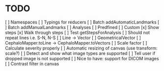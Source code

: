 TODO
=======
[ ] Namespaces
[ ] Typings for reducers
[ ] Batch addAutomaticLandmarks
[ ] Batch addManualLandmarks
[ ] Analyses
  [ ] Predfined
  [ ] Custom
  [x] Show steps
  [x] Walk through steps
  [ ] Test getStepsForAnalysis
    [ ] Should not repeat lines i.e. S-N, N-S
  [ ] Line -> Vector
  [ ] GeometricalVector
  [ ] CephaloMapper.toLine -> CephaloMapper.toVectors
  [ ] Scale factor
  [ ] Calculate severity properly
[ ] Automatic resizing of canvas (use transform: scale?)
[ ] Detect and show what image types are supported
[ ] Tell user if dropped image is not supported
[ ] Nice to have: support for DICOM images
[ ] Contrast filter in canvas